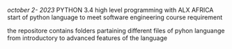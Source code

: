 _october 2- 2023_
PYTHON 3.4
high level programming with ALX AFRICA
start of python language to meet software engineering course requirement

the repositore contains folders partaining different files of pyhon languange
from introductory to advanced features of the language
